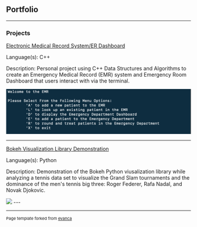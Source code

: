 ## Portfolio

---

### Projects 

[Electronic Medical Record System/ER Dashboard](/sample_page)

Language(s): C++

Description: Personal project using C++ Data Structures and Algorithms to create an Emergency Medical Record (EMR) system and Emergency Room Dashboard that users interact with via the terminal.

<img src = "images/EMR Image.png">

---
[Bokeh Visualization Library Demonstration](/pdf/sample_presentation.pdf)

Language(s): Python

Description: Demonstration of the Bokeh Python viusalization library while analyzing a tennis data set to visualize the Grand Slam tournaments and the dominance of the men's tennis big three: Roger Federer, Rafa Nadal, and Novak Djokovic.

<img src = "images/Bokeh Image.pg">
---


---
<p style="font-size:11px">Page template forked from <a href="https://github.com/evanca/quick-portfolio">evanca</a></p>
<!-- Remove above link if you don't want to attibute -->
